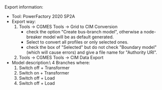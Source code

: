 Export information:
- Tool: PowerFactory 2020 SP2A
- Export way: 
    1. Tools -> CGMES Tools -> Grid to CIM Conversion
        * check the option "Create bus-branch model", otherwise a node-breaker model will be as default generated.
        * Select to convert all profiles or only selected ones.
        * check the box of "Selected" but do not check "Boundary model" (which will cause errors) and give a file name for "Authority URI".
    2. Tools -> CGMES Tools -> CIM Data Export
- Model description:\\
    4 Branches where:
    1. Switch off + Transformer
    2. Switch on + Transformer
    3. Switch off + Load
    4. Switch off + Load